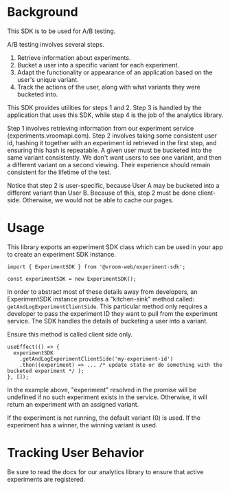 # Background

This SDK is to be used for A/B testing.

A/B testing involves several steps.
1) Retrieve information about experiments.
2) Bucket a user into a specific variant for each experiment.
3) Adapt the functionality or appearance of an application based on the user's unique variant.
4) Track the actions of the user, along with what variants they were bucketed into.

This SDK provides utilities for steps 1 and 2.
Step 3 is handled by the application that uses this SDK,
while step 4 is the job of the analytics library.

Step 1 involves retrieving information from our experiment service (experiments.vroomapi.com).
Step 2 involves taking some consistent user id, hashing it together with an experiment id retrieved in the first step, and ensuring this hash is repeatable. A given user must be bucketed into the same variant consistently. We don't want users to see one variant, and then a different variant on a second viewing. Their experience should remain consistent for the lifetime of the test.

Notice that step 2 is user-specific, because User A may be bucketed into a different variant than User B.
Because of this, step 2 must be done client-side.
Otherwise, we would not be able to cache our pages.

# Usage

This library exports an experiment SDK class which can be used in your app to create an experiment SDK instance.

```
import { ExperimentSDK } from '@vroom-web/experiment-sdk';

const experimentSDK = new ExperimentSDK();
```

In order to abstract most of these details away from developers,
an ExperimentSDK instance provides a "kitchen-sink" method called: `getAndLogExperimentClientSide`.
This particular method only requires a developer to pass the experiment ID they want to pull
from the experiment service. The SDK handles the details of bucketing a user into a variant.

Ensure this method is called client side only.

```
useEffect(() => {
  experimentSDK
    .getAndLogExperimentClientSide('my-experiment-id')
    .then((experiment) => ... /* update state or do something with the bucketed experiment */ );
}, []);
```

In the example above, "experiment" resolved in the promise will be undefined if 
no such experiment exists in the service. Otherwise, it will return an experiment with an assigned variant.

If the experiment is not running, the default variant (0) is used.
If the experiment has a winner, the winning variant is used.

# Tracking User Behavior

Be sure to read the docs for our analytics library to ensure that active experiments are registered.
